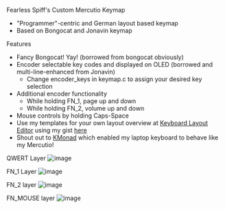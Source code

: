 Fearless Spiff's Custom Mercutio Keymap
  - "Programmer"-centric and German layout based keymap
  - Based on Bongocat and Jonavin keymap

Features
  - Fancy Bongocat! Yay! (borrowed from bongocat obviously)
  - Encoder selectable key codes and displayed on OLED (borrowed and multi-line-enhanced from Jonavin)
    - Change encoder_keys in keymap.c to assign your desired key selection
  - Additional encoder functionality 
    - While holding FN_1, page up and down
    - While holding FN_2, volume up and down
  - Mouse controls by holding Caps-Space
  - Use my templates for your own layout overview at [Keyboard Layout Editor](http://www.keyboard-layout-editor.com) using my gist [here](https://gist.github.com/FearlessSpiff)
  - Shout out to [KMonad](https://github.com/kmonad/kmonad) which enabled my laptop keyboard to behave like my Mercutio!

QWERT Layer
![image](https://user-images.githubusercontent.com/1927259/148683284-04932e15-a34d-451e-b657-335780033f36.png)

FN_1 Layer
![image](https://user-images.githubusercontent.com/1927259/157032746-8aa68e1c-27b9-4cf5-88ed-a071d8238f56.png)

FN_2 layer
![image](https://user-images.githubusercontent.com/1927259/148683306-364bc59c-b41b-4092-b93b-d7b4fc58567b.png)

FN_MOUSE layer
![image](https://user-images.githubusercontent.com/1927259/157032817-83922578-8932-42bf-a2d2-f785136b4d4e.png)




